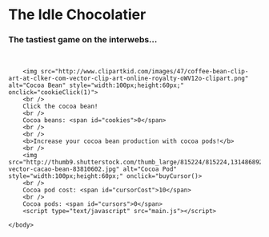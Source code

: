 <html>
	<head>
		<link rel="stylesheet" type="text/css" href="interface.css" />
	</head>
	<body>
	<h1>The Idle Chocolatier</h1>
	<h3>The tastiest game on the interwebs...</h3>
	<br/>
		
		<img src="http://www.clipartkid.com/images/47/coffee-bean-clip-art-at-clker-com-vector-clip-art-online-royalty-oWV12o-clipart.png" alt="Cocoa Bean" style="width:100px;height:60px;" onclick="cookieClick(1)">
		<br />
		Click the cocoa bean!
		<br />
		Cocoa beans: <span id="cookies">0</span>
		<br />
		<br />
		<b>Increase your cocoa bean production with cocoa pods!</b>
		<br />
		<img src="http://thumb9.shutterstock.com/thumb_large/815224/815224,1314868922,6/stock-vector-cacao-bean-83810602.jpg" alt="Cocoa Pod" style="width:100px;height:60px;" onclick="buyCursor()>
		<br />
		Cocoa pod cost: <span id="cursorCost">10</span>
		<br />
		Cocoa pods: <span id="cursors">0</span>
		<script type="text/javascript" src="main.js"></script>
	
	</body>
</html>
